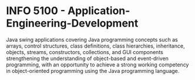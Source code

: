 # INFO 5100 - Application-Engineering-Development 

Java swing applications covering Java programming concepts such as arrays, control structures, class definitions, class hierarchies, inheritance, objects, streams, constructors, collections, and GUI components strengthening the understanding of object-based and event-driven programming, with an opportunity to achieve a strong working competency in object-oriented programming using the Java programming language.

